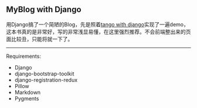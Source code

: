 ## MyBlog with Django ##
  用Django搞了一个简陋的Blog，先是照着[tango with django][1]实现了一遍demo，这本书真的是非常好，写的非常浅显易懂，在这里强烈推荐。不会前端整出来的页面比较丑，只能将就一下了。


----------
Requirements:

 - Django
 - django-bootstrap-toolkit
 - django-registration-redux
 - Pillow
 - Markdown
 - Pygments


  [1]: http://www.tangowithdjango.com/
